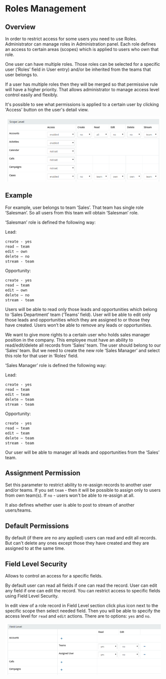 # Roles Management

## Overview

In order to restrict access for some users you need to use Roles. Administrator can manage roles in Administration panel. Each role defines an access to certain areas (scopes) which is applied to users who own that role.

One user can have multiple roles. Those roles can be selected for a specific user (‘Roles’ field in User entry) and/or be inherited from the teams that user belongs to.

If a user has multiple roles then they will be merged so that permissive rule will have a higher priority. That allows administrator to manage access level control easily and flexibly.

It's possible to see what permissions is applied to a certain user by clicking 'Access' button on the user's detail view.

![1](../_static/images/administration/roles-management/scope-level.png)

## Example

For example, user belongs to team ‘Sales’. That team has single role ‘Salesman’. So all users from this team will obtain ‘Salesman’ role.

‘Salesman’ role is defined the following way:

Lead:
```
create - yes
read – team
edit – own
delete – no
stream - team
```

Opportunity:
```
create - yes
read – team
edit – own
delete – no
stream - team
```

Users will be able to read only those leads and opportunities which belong to ‘Sales Department’ team (‘Teams’ field).
User will be able to edit only those leads and opportunities which they are assigned to or those they have created.
Users won’t be able to remove any leads or opportunities.

We want to give more rights to a certain user who holds sales manager position in the company. This employee must have an ability to read/edit/delete all records from ‘Sales’ team. The user should belong to our ‘Sales’ team. But we need to create the new role ‘Sales Manager’ and select this role for that user in ‘Roles’ field.

‘Sales Manager’ role is defined the following way:

Lead:
```
create - yes
read – team
edit – team
delete – team
stream - team
```

Opportunity:
```
create - yes
read – team
edit – team
delete – team
stream - team
```

Our user will be able to manager all leads and opportunities from the ‘Sales’ team.

## Assignment Permission

Set this parameter to restrict ability to re-assign records to another user and/or teams. If you set `team` - then it will be possible to assign only to users from own team(s). If `no` - users won't be able to re-assign at all.

It also defines whether user is able to post to stream of another users/teams.

## Default Permissions

By default (if there are no any applied) users can read and edit all records. But can't delete any ones except those they have created and they are assigned to at the same time.

## Field Level Security

Allows to control an access for a specific fields.

By default user can read all fields if one can read the record. User can edit any field if one can edit the record. You can restrict access to specific fields using Field Level Security.

In edit view  of a role record in Field Level section click plus icon next to the specific scope then select needed field. Then you will be able to specify the access level for `read` and `edit` actions. There are to options: `yes` and `no`.

![2](../_static/images/administration/roles-management/field-level-secutiry.png)
